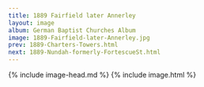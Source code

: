 ```yaml
---
title: 1889 Fairfield later Annerley
layout: image
album: German Baptist Churches Album
image: 1889-Fairfield-later-Annerley.jpg
prev: 1889-Charters-Towers.html
next: 1889-Nundah-formerly-FortescueSt.html
---
```

{% include image-head.md %}
{% include image.html %}
